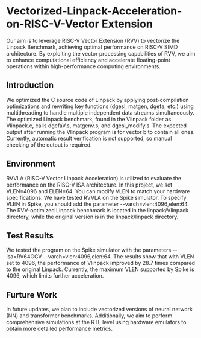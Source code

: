 # Vectorized-Linpack-Acceleration-on-RISC-V-Vector Extension
Our aim is to leverage RISC-V Vector Extension (RVV) to vectorize the Linpack Benchmark, achieving optimal performance on RISC-V SIMD architecture. By exploiting the vector processing capabilities of RVV, we aim to enhance computational efficiency and accelerate floating-point operations within high-performance computing environments.

## Introduction
We optimized the C source code of Linpack by applying post-compilation optimizations and rewriting key functions (dgesl, matgen, dgefa, etc.) using multithreading to handle multiple independent data streams simultaneously. The optimized Linpack benchmark, found in the Vlinpack folder as Vlinpack.c, calls dgefaV.s, matgenv.s, and dgesl_modify.s. The expected output after running the Vlinpack program is for vector b to contain all ones. Currently, automatic result verification is not supported, so manual checking of the output is required.


## Environment
RVVLA (RISC-V Vector Linpack Acceleration) is utilized to evaluate the performance on the RISC-V ISA architecture. In this project, we set VLEN=4096 and ELEN=64. You can modify VLEN to match your hardware specifications. We have tested RVVLA on the Spike simulator. To specify VLEN in Spike, you should add the parameter --varch=vlen:4096,elen:64. The RVV-optimized Linpack benchmark is located in the linpack/Vlinpack directory, while the original version is in the linpack/linpack directory.

## Test Results
We tested the program on the Spike simulator with the parameters --isa=RV64GCV --varch=vlen:4096,elen:64. The results show that with VLEN set to 4096, the performance of Vlinpack improved by 28.7 times compared to the original Linpack. Currently, the maximum VLEN supported by Spike is 4096, which limits further acceleration.
## Furture Work
In future updates, we plan to include vectorized versions of neural network (NN) and transformer benchmarks. Additionally, we aim to perform comprehensive simulations at the RTL level using hardware emulators to obtain more detailed performance metrics.
